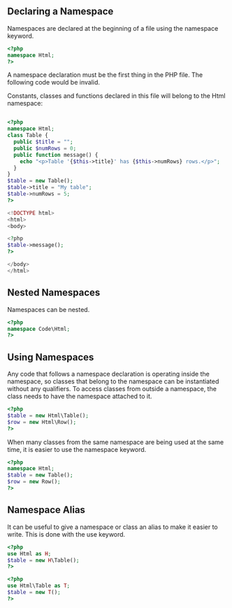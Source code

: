 ## Declaring a Namespace
Namespaces are declared at the beginning of a file using the namespace keyword.

```php
<?php
namespace Html;
?>
```

A namespace declaration must be the first thing in the PHP file. The following code would be invalid.

Constants, classes and functions declared in this file will belong to the Html namespace:

```php

<?php
namespace Html;
class Table {
  public $title = "";
  public $numRows = 0;
  public function message() {
    echo "<p>Table '{$this->title}' has {$this->numRows} rows.</p>";
  }
}
$table = new Table();
$table->title = "My table";
$table->numRows = 5;
?>

<!DOCTYPE html>
<html>
<body>

<?php
$table->message();
?>

</body>
</html>
```

## Nested Namespaces
Namespaces can be nested.

```php
<?php
namespace Code\Html;
?>
```

## Using Namespaces

Any code that follows a namespace declaration is operating inside the namespace, so classes that belong to the namespace can be instantiated without any qualifiers. To access classes from outside a namespace, the class needs to have the namespace attached to it.

```php
<?php
$table = new Html\Table();
$row = new Html\Row();
?>
```

When many classes from the same namespace are being used at the same time, it is easier to use the namespace keyword.

```php
<?php
namespace Html;
$table = new Table();
$row = new Row();
?>
```

## Namespace Alias
It can be useful to give a namespace or class an alias to make it easier to write. This is done with the use keyword.

```php
<?php
use Html as H;
$table = new H\Table();
?>
```

```php
<?php
use Html\Table as T;
$table = new T();
?>
```	